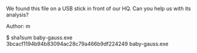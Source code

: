 We found this file on a USB stick in front of our HQ. Can you help us with its analysis?

Author: m

$ sha1sum baby-gauss.exe 3bcacf1194b94b83094ac28c79a466b9df224249 baby-gauss.exe